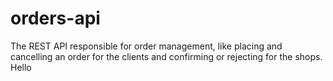 # orders-api
The REST API responsible for order management, like placing and cancelling an order for the clients and confirming or rejecting for the shops.
Hello